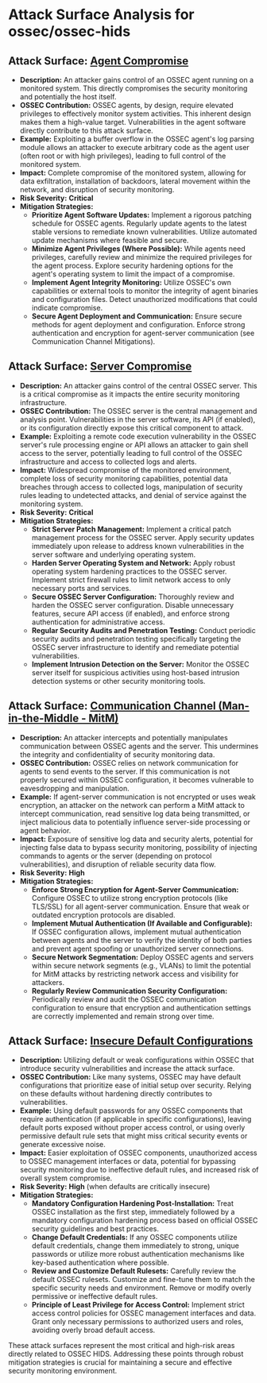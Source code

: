 # Attack Surface Analysis for ossec/ossec-hids

## Attack Surface: [Agent Compromise](./attack_surfaces/agent_compromise.md)

*   **Description:** An attacker gains control of an OSSEC agent running on a monitored system. This directly compromises the security monitoring and potentially the host itself.
*   **OSSEC Contribution:** OSSEC agents, by design, require elevated privileges to effectively monitor system activities. This inherent design makes them a high-value target. Vulnerabilities in the agent software directly contribute to this attack surface.
*   **Example:** Exploiting a buffer overflow in the OSSEC agent's log parsing module allows an attacker to execute arbitrary code as the agent user (often root or with high privileges), leading to full control of the monitored system.
*   **Impact:** Complete compromise of the monitored system, allowing for data exfiltration, installation of backdoors, lateral movement within the network, and disruption of security monitoring.
*   **Risk Severity:** **Critical**
*   **Mitigation Strategies:**
    *   **Prioritize Agent Software Updates:** Implement a rigorous patching schedule for OSSEC agents. Regularly update agents to the latest stable versions to remediate known vulnerabilities. Utilize automated update mechanisms where feasible and secure.
    *   **Minimize Agent Privileges (Where Possible):** While agents need privileges, carefully review and minimize the required privileges for the agent process. Explore security hardening options for the agent's operating system to limit the impact of a compromise.
    *   **Implement Agent Integrity Monitoring:** Utilize OSSEC's own capabilities or external tools to monitor the integrity of agent binaries and configuration files. Detect unauthorized modifications that could indicate compromise.
    *   **Secure Agent Deployment and Communication:** Ensure secure methods for agent deployment and configuration. Enforce strong authentication and encryption for agent-server communication (see Communication Channel Mitigations).

## Attack Surface: [Server Compromise](./attack_surfaces/server_compromise.md)

*   **Description:** An attacker gains control of the central OSSEC server. This is a critical compromise as it impacts the entire security monitoring infrastructure.
*   **OSSEC Contribution:** The OSSEC server is the central management and analysis point. Vulnerabilities in the server software, its API (if enabled), or its configuration directly expose this critical component to attack.
*   **Example:** Exploiting a remote code execution vulnerability in the OSSEC server's rule processing engine or API allows an attacker to gain shell access to the server, potentially leading to full control of the OSSEC infrastructure and access to collected logs and alerts.
*   **Impact:** Widespread compromise of the monitored environment, complete loss of security monitoring capabilities, potential data breaches through access to collected logs, manipulation of security rules leading to undetected attacks, and denial of service against the monitoring system.
*   **Risk Severity:** **Critical**
*   **Mitigation Strategies:**
    *   **Strict Server Patch Management:** Implement a critical patch management process for the OSSEC server. Apply security updates immediately upon release to address known vulnerabilities in the server software and underlying operating system.
    *   **Harden Server Operating System and Network:** Apply robust operating system hardening practices to the OSSEC server. Implement strict firewall rules to limit network access to only necessary ports and services.
    *   **Secure OSSEC Server Configuration:** Thoroughly review and harden the OSSEC server configuration. Disable unnecessary features, secure API access (if enabled), and enforce strong authentication for administrative access.
    *   **Regular Security Audits and Penetration Testing:** Conduct periodic security audits and penetration testing specifically targeting the OSSEC server infrastructure to identify and remediate potential vulnerabilities.
    *   **Implement Intrusion Detection on the Server:** Monitor the OSSEC server itself for suspicious activities using host-based intrusion detection systems or other security monitoring tools.

## Attack Surface: [Communication Channel (Man-in-the-Middle - MitM)](./attack_surfaces/communication_channel__man-in-the-middle_-_mitm_.md)

*   **Description:** An attacker intercepts and potentially manipulates communication between OSSEC agents and the server. This undermines the integrity and confidentiality of security monitoring data.
*   **OSSEC Contribution:** OSSEC relies on network communication for agents to send events to the server. If this communication is not properly secured within OSSEC configuration, it becomes vulnerable to eavesdropping and manipulation.
*   **Example:** If agent-server communication is not encrypted or uses weak encryption, an attacker on the network can perform a MitM attack to intercept communication, read sensitive log data being transmitted, or inject malicious data to potentially influence server-side processing or agent behavior.
*   **Impact:** Exposure of sensitive log data and security alerts, potential for injecting false data to bypass security monitoring, possibility of injecting commands to agents or the server (depending on protocol vulnerabilities), and disruption of reliable security data flow.
*   **Risk Severity:** **High**
*   **Mitigation Strategies:**
    *   **Enforce Strong Encryption for Agent-Server Communication:** Configure OSSEC to utilize strong encryption protocols (like TLS/SSL) for all agent-server communication. Ensure that weak or outdated encryption protocols are disabled.
    *   **Implement Mutual Authentication (If Available and Configurable):** If OSSEC configuration allows, implement mutual authentication between agents and the server to verify the identity of both parties and prevent agent spoofing or unauthorized server connections.
    *   **Secure Network Segmentation:** Deploy OSSEC agents and servers within secure network segments (e.g., VLANs) to limit the potential for MitM attacks by restricting network access and visibility for attackers.
    *   **Regularly Review Communication Security Configuration:** Periodically review and audit the OSSEC communication configuration to ensure that encryption and authentication settings are correctly implemented and remain strong over time.

## Attack Surface: [Insecure Default Configurations](./attack_surfaces/insecure_default_configurations.md)

*   **Description:** Utilizing default or weak configurations within OSSEC that introduce security vulnerabilities and increase the attack surface.
*   **OSSEC Contribution:** Like many systems, OSSEC may have default configurations that prioritize ease of initial setup over security. Relying on these defaults without hardening directly contributes to vulnerabilities.
*   **Example:** Using default passwords for any OSSEC components that require authentication (if applicable in specific configurations), leaving default ports exposed without proper access control, or using overly permissive default rule sets that might miss critical security events or generate excessive noise.
*   **Impact:** Easier exploitation of OSSEC components, unauthorized access to OSSEC management interfaces or data, potential for bypassing security monitoring due to ineffective default rules, and increased risk of overall system compromise.
*   **Risk Severity:** **High** (when defaults are critically insecure)
*   **Mitigation Strategies:**
    *   **Mandatory Configuration Hardening Post-Installation:** Treat OSSEC installation as the first step, immediately followed by a mandatory configuration hardening process based on official OSSEC security guidelines and best practices.
    *   **Change Default Credentials:** If any OSSEC components utilize default credentials, change them immediately to strong, unique passwords or utilize more robust authentication mechanisms like key-based authentication where possible.
    *   **Review and Customize Default Rulesets:** Carefully review the default OSSEC rulesets. Customize and fine-tune them to match the specific security needs and environment. Remove or modify overly permissive or ineffective default rules.
    *   **Principle of Least Privilege for Access Control:** Implement strict access control policies for OSSEC management interfaces and data. Grant only necessary permissions to authorized users and roles, avoiding overly broad default access.

These attack surfaces represent the most critical and high-risk areas directly related to OSSEC HIDS. Addressing these points through robust mitigation strategies is crucial for maintaining a secure and effective security monitoring environment.

